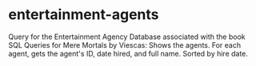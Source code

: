 # entertainment-agents
Query for the Entertainment Agency Database associated with the book SQL Queries for Mere Mortals by Viescas: Shows the agents. For each agent, gets the agent's ID, date hired, and full name. Sorted by hire date.
